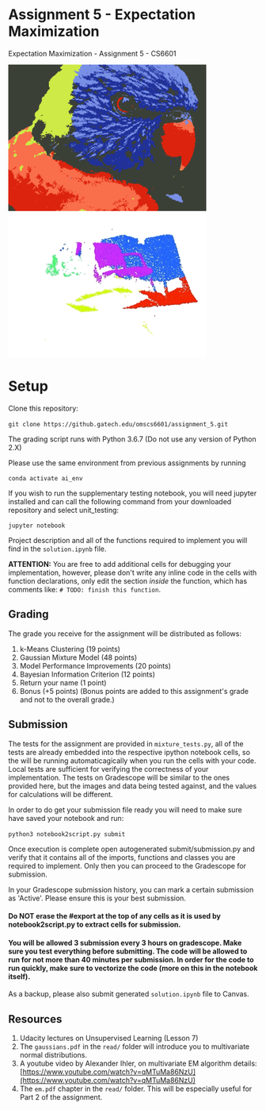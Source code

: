 # Assignment 5 - Expectation Maximization

Expectation Maximization - Assignment 5 - CS6601 

<img src="images/k6_bird_color_24.png" width="400"/> <img src="images/pcd_clustered.gif" width="400"/> 

# Setup

Clone this repository:

`git clone https://github.gatech.edu/omscs6601/assignment_5.git`

The grading script runs with Python 3.6.7
(Do not use any version of Python 2.X)

Please use the same environment from previous assignments by running

```
conda activate ai_env
```

If you wish to run the supplementary testing notebook, you will need jupyter installed and can call the following command from your downloaded repository and select unit_testing:

```
jupyter notebook
```

Project description and all of the functions required to implement you will find in the `solution.ipynb` file.

**ATTENTION:** You are free to add additional cells for debugging your implementation, however, please don't write any inline code in the cells with function declarations, only edit the section *inside* the function, which has comments like: `# TODO: finish this function`.

## Grading

The grade you receive for the assignment will be distributed as follows:

1. k-Means Clustering (19 points)
2. Gaussian Mixture Model (48 points)
3. Model Performance Improvements (20 points)
4. Bayesian Information Criterion (12 points)
5. Return your name (1 point)
6. Bonus (+5 points) (Bonus points are added to this assignment's grade and not to the overall grade.)

## Submission
The tests for the assignment are provided in `mixture_tests.py`, all of the tests are already embedded into the respective ipython notebook cells, so the will be running automaticagically when you run the cells with your code. Local tests are sufficient for verifying the correctness of your implementation. The tests on Gradescope will be similar to the ones provided here, but the images and data being tested against, and the values for calculations will be different.

In order to do get your submission file ready you will need to make sure have saved your notebook and run:

`python3 notebook2script.py submit`

Once execution is complete open autogenerated submit/submission.py and verify that it contains all of the imports, functions and classes you are required to implement. Only then you can proceed to the Gradescope for submission.

In your Gradescope submission history, you can mark a certain submission as 'Active'. Please ensure this is your best submission.

#### Do NOT erase the #export at the top of any cells as it is used by notebook2script.py to extract cells for submission.

#### You will be allowed 3 submission every 3 hours on gradescope. Make sure you test everything before submitting. The code will be allowed to run for not more than 40 minutes per submission. In order for the code to run quickly, make sure to vectorize the code (more on this in the notebook itself).

As a backup, please also submit generated `solution.ipynb` file to Canvas.


## Resources

1. Udacity lectures on Unsupervised Learning (Lesson 7)
2. The `gaussians.pdf`  in the `read/` folder will introduce you to multivariate normal distributions.
3. A youtube video by Alexander Ihler, on multivariate EM algorithm details:
[https://www.youtube.com/watch?v=qMTuMa86NzU](https://www.youtube.com/watch?v=qMTuMa86NzU)
4. The `em.pdf` chapter in the `read/` folder. This will be especially useful for Part 2 of the assignment.  

